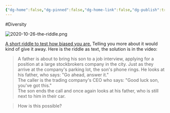 ```yaml
---
{"dg-home":false,"dg-pinned":false,"dg-home-link":false,"dg-publish":true,"tags":["dgblip"],"created-date":"2020-10-26T00:00:00","disabled rules":["yaml-title","yaml-title-alias","file-name-heading"],"title":"philipp @ 2020-10-26","dg-permalink":"2020/10/26/the-riddle/","updated-date":"2025-04-30T22:27:36","dg-path":"blips/2020-10-26-the-riddle.md","permalink":"/2020/10/26/the-riddle/","dgPassFrontmatter":true}
---
```



#Diversity

![2020-10-26-the-riddle.png](/img/user/attachments/2020-10-26-the-riddle.png)

[A short riddle to test how biased you
are.](https://www.youtube.com/watch?v=4kFC7669quE) Telling you more about it
would kind of give it away. Here is the riddle as text, the solution is in the
video:

> A father is about to bring his son to a job interview, applying for a position
> at a large stockbrokers company in the city. Just as they arrive at the
> company's parking lot, the son's phone rings. He looks at his father, who
> says: "Go ahead, answer it."  
> The caller is the trading company's CEO who says: "Good luck son, you've got
> this."  
> The son ends the call and once again looks at his father, who is still next to
> him in their car.

> How is this possible?



